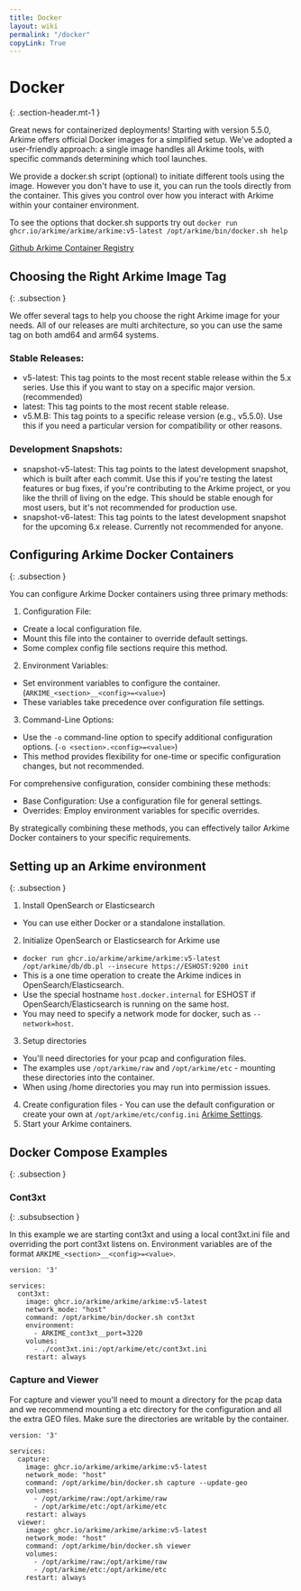 ```yaml
---
title: Docker
layout: wiki
permalink: "/docker"
copyLink: True
---
```


<div class="full-height-and-width-container with-footer p-3" markdown="1">

# Docker
{: .section-header.mt-1 }

Great news for containerized deployments!
Starting with version 5.5.0, Arkime offers official Docker images for a simplified setup.
We've adopted a user-friendly approach: a single image handles all Arkime tools, with specific commands determining which tool launches.

We provide a docker.sh script (optional) to initiate different tools using the image.
However you don't have to use it, you can run the tools directly from the container.
This gives you control over how you interact with Arkime within your container environment.

To see the options that docker.sh supports try out `docker run ghcr.io/arkime/arkime/arkime:v5-latest /opt/arkime/bin/docker.sh help`

[Github Arkime Container Registry](https://github.com/arkime/arkime/pkgs/container/arkime%2Farkime)

## Choosing the Right Arkime Image Tag
{: .subsection }

We offer several tags to help you choose the right Arkime image for your needs.
All of our releases are multi architecture, so you can use the same tag on both amd64 and arm64 systems.

### Stable Releases:

* v5-latest: This tag points to the most recent stable release within the 5.x series. Use this if you want to stay on a specific major version. (recommended)
* latest: This tag points to the most recent stable release.
* v5.M.B: This tag points to a specific release version (e.g., v5.5.0). Use this if you need a particular version for compatibility or other reasons.

### Development Snapshots:

* snapshot-v5-latest: This tag points to the latest development snapshot, which is built after each commit. Use this if you're testing the latest features or bug fixes, if you're contributing to the Arkime project, or you like the thrill of living on the edge. This should be stable enough for most users, but it's not recommended for production use.
* snapshot-v6-latest: This tag points to the latest development snapshot for the upcoming 6.x release. Currently not recommended for anyone.

## Configuring Arkime Docker Containers
{: .subsection }

You can configure Arkime Docker containers using three primary methods:

1. Configuration File:
* Create a local configuration file.
* Mount this file into the container to override default settings.
* Some complex config file sections require this method.
2. Environment Variables:
* Set environment variables to configure the container. (`ARKIME_<section>__<config>=<value>`)
* These variables take precedence over configuration file settings.
3. Command-Line Options:
* Use the `-o` command-line option to specify additional configuration options. (`-o <section>.<config>=<value>`)
* This method provides flexibility for one-time or specific configuration changes, but not recommended.

For comprehensive configuration, consider combining these methods:
* Base Configuration: Use a configuration file for general settings.
* Overrides: Employ environment variables for specific overrides.

By strategically combining these methods, you can effectively tailor Arkime Docker containers to your specific requirements.

## Setting up an Arkime environment
{: .subsection }

1. Install OpenSearch or Elasticsearch
* You can use either Docker or a standalone installation.
2. Initialize OpenSearch or Elasticsearch for Arkime use
* `docker run ghcr.io/arkime/arkime/arkime:v5-latest /opt/arkime/db/db.pl --insecure https://ESHOST:9200 init`
* This is a one time operation to create the Arkime indices in OpenSearch/Elasticsearch.
* Use the special hostname `host.docker.internal` for ESHOST if OpenSearch/Elasticsearch is running on the same host.
* You may need to specify a network mode for docker, such as `--network=host`.
3. Setup directories
* You'll need directories for your pcap and configuration files.
* The examples use `/opt/arkime/raw` and `/opt/arkime/etc` - mounting these directories into the container.
* When using /home directories you may run into permission issues.
4. Create configuration files - You can use the default configuration or create your own at `/opt/arkime/etc/config.ini` [Arkime Settings](/settings).
5. Start your Arkime containers.

## Docker Compose Examples
{: .subsection }

### Cont3xt
{: .subsubsection }

In this example we are starting cont3xt and using a local cont3xt.ini file and overriding the port cont3xt listens on.
Environment variables are of the format `ARKIME_<section>__<config>=<value>`.

```
version: '3'

services:
  cont3xt:
    image: ghcr.io/arkime/arkime/arkime:v5-latest
    network_mode: "host"
    command: /opt/arkime/bin/docker.sh cont3xt
    environment:
      - ARKIME_cont3xt__port=3220
    volumes:
      - ./cont3xt.ini:/opt/arkime/etc/cont3xt.ini
    restart: always
```

### Capture and Viewer

For capture and viewer you'll need to mount a directory for the pcap data and we recommend mounting a etc directory for the configuration and all the extra GEO files. Make sure the directories are writable by the container.

```
version: '3'

services:
  capture:
    image: ghcr.io/arkime/arkime/arkime:v5-latest
    network_mode: "host"
    command: /opt/arkime/bin/docker.sh capture --update-geo
    volumes:
      - /opt/arkime/raw:/opt/arkime/raw
      - /opt/arkime/etc:/opt/arkime/etc
    restart: always
  viewer:
    image: ghcr.io/arkime/arkime/arkime:v5-latest
    network_mode: "host"
    command: /opt/arkime/bin/docker.sh viewer
    volumes:
      - /opt/arkime/raw:/opt/arkime/raw
      - /opt/arkime/etc:/opt/arkime/etc
    restart: always
```

</div>
